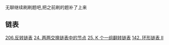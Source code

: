 无聊继续刷刷题吧,把之前刷的题补了上来


## 链表

[206.反转链表](https://leetcode-cn.com/problems/reverse-linked-list/)
[24. 两两交换链表中的节点](https://leetcode-cn.com/problems/swap-nodes-in-pairs/submissions/)
[25. K 个一组翻转链表](https://leetcode-cn.com/problems/reverse-nodes-in-k-group/submissions/)
[142. 环形链表 II](https://leetcode-cn.com/problems/linked-list-cycle-ii/) 